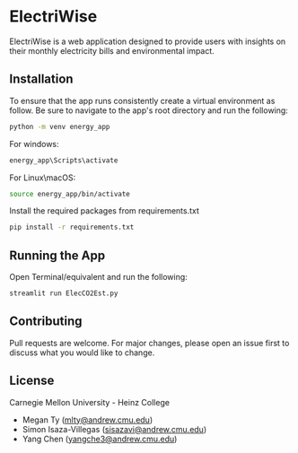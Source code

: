 # ElectriWise

ElectriWise is a web application designed to provide users with insights on their monthly electricity bills and environmental impact. 

## Installation

To ensure that the app runs consistently create a virtual environment as follow. Be sure to navigate to the app's root directory and run the following:

```bash
python -m venv energy_app
```

For windows:
```bash
energy_app\Scripts\activate
```

For Linux\macOS:
```bash
source energy_app/bin/activate
```

Install the required packages from requirements.txt
```bash
pip install -r requirements.txt
```

## Running the App

Open Terminal/equivalent and run the following: 
```bash
streamlit run ElecCO2Est.py
```

## Contributing

Pull requests are welcome. For major changes, please open an issue first
to discuss what you would like to change.

## License

Carnegie Mellon University - Heinz College 

- Megan Ty (mlty@andrew.cmu.edu)
- Simon Isaza-Villegas (sisazavi@andrew.cmu.edu)
- Yang Chen (yangche3@andrew.cmu.edu)